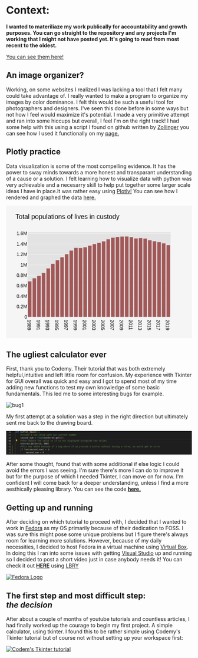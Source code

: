 # Context: 
**I wanted to materiliaze my work publically for accountability and growth purposes. You can go straight to the repository and any projects I'm working that I might not have posted yet. It's going to read from most recent to the oldest.**

[You can see them here!](https://github.com/brynrmrzz/)

## **An image organizer?** 
Working, on some websites I realized I was lacking a tool that I felt many could take advantage of. I really wanted to make a program to organize my images by color dominance. I felt this would be such a useful tool for photographers and designers. I've seen this done before in some ways but not how I feel would maximize it's potential. I made a very primitive attempt and ran into some hiccups but overall, I feel I'm on the right track! I had some help with this using a script I found on github written by [Zollinger](https://gist.github.com/zollinger/1722663) you can see how I used it functionally on my [page.](https://github.com/brynrmrzz/brynrmrzz.github.io/blob/main/python_scripts/scaler/scaler.py)




## **Plotly practice** 

Data visualization is some of the most compelling evidence. It has the power to sway minds towards a more honest and transparant understanding of a cause or a solution. I felt learning how to visualize data with python was very achievable and a necesarry skill to help put together some larger scale ideas I have in place.It was rather easy using [Plotly!](https://plotly.com/python/) You can see how I rendered and graphed the data [here.](https://github.com/brynrmrzz/brynrmrzz.github.io/tree/main/python_scripts/graphapp)

![plotly-graph](https://github.com/brynrmrzz/brynrmrzz.github.io/blob/main/source_imagery/plotly-graph.jpeg?raw=true)

## **The ugliest calculator ever** 

First, thank you to Codemy. Their tutorial that was both extremely helpful,intuitive and left little room for confusion. My experience with Tkinter for GUI overall was quick and easy and I got to spend most of my time adding new functions to test my own knowledge of some basic fundamentals. This led me to some interesting bugs for example.

![bug1](https://raw.githubusercontent.com/brynrmrzz/brynrmrzz.github.io/main/source_imagery/tkinter_calculator/bug-1.gif)

My first attempt at a solution was a step in the right direction but ultimately sent me back to the drawing board. 

![attempt-1](https://raw.githubusercontent.com/brynrmrzz/brynrmrzz.github.io/main/source_imagery/tkinter_calculator/attempt-1.PNG)

After some thought, found that with some additional if else logic I could avoid the errors I was seeing. I'm sure there's more I can do to improve it but for  the purpose of which I needed Tkinter, I can move on for now. I'm confident I will come back for a deeper understanding, unless I find a more aesthically pleasing library. You can see the code **[here.](https://github.com/brynrmrzz/brynrmrzz.github.io/python_scripts/simple_calc/simple_calc_w_tkinter.py)** 




## **Getting up and running** 

After deciding on which tutorial to proceed with, I decided that I wanted to work in [Fedora](https://getfedora.org/) as my OS primarily because of their dedication to FOSS. I was sure this might pose some unique problems but I figure there's always room for learning more solutions. However, because of my daily necessities, I decided to host Fedora in a virtual machine using [Virtual Box](https://www.virtualbox.org/). In doing this I ran into some issues with getting [Visual Studio](https://visualstudio.microsoft.com/) up and running so I decided to post a short video just in case anybody needs it! You can check it out **[HERE](https://open.lbry.com/setting_up_visual_studio_in_a_fedora_virtual_machine_hosted_on_windows#b3702c220e53eb577ebecb3f726a1fb7b75a3eaf)** using [LBRY](https://lbry.com/)   

[![Fedora Logo](https://getfedora.org/static/images/g-monitor-fedoralogo.png)](https://open.lbry.com/setting_up_visual_studio_in_a_fedora_virtual_machine_hosted_on_windows#b3702c220e53eb577ebecb3f726a1fb7b75a3eaf)




## **The first step and most difficult step:<br/>_the decision_**

After about a couple of months of youtube tutorials and countless articles, I had finally worked up the courage to begin my first project. A simple  calculator, using tkinter. I found this to be rather simple using Codemy's Tkinter tutorial but of course not without setting up your workspace first: 

   [![Codem's Tkinter tutorial](https://cdn.codemy.com/wp-content/uploads/2015/01/codemy105a.png)](https://www.youtube.com/watch?v=YXPyB4XeYLA)

